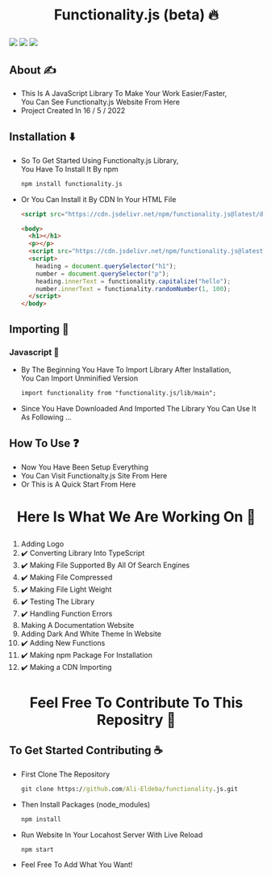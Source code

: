 # <p align="center">Functionality.js (beta) 🔥</p>

<p float="right">
<!-- License -->
<img src="https://img.shields.io/github/license/Ali-Eldeba/functionalty.js?style=for-the-badge" />
<!-- Stars -->
 <img src="https://img.shields.io/github/stars/Ali-Eldeba/functionality.js?style=for-the-badge" />
<!-- Node Version -->
<img src="https://img.shields.io/badge/node-16.15.1-red?style=for-the-badge" />
</p>

## About ✍️

- This Is A JavaScript Library To Make Your Work Easier/Faster,<br />
  You Can See Functionalty.js Website From Here
- Project Created In 16 / 5 / 2022

## Installation ⬇️

- So To Get Started Using Functionalty.js Library,<br />
  You Have To Install It By npm
  ```cmd
  npm install functionality.js
  ```
- Or You Can Install it By CDN In Your HTML File

  ```html
  <script src="https://cdn.jsdelivr.net/npm/functionality.js@latest/dist/functionality.min.js"></script>
  ```
  ```html
  <body>
    <h1></h1>
    <p></p>
    <script src="https://cdn.jsdelivr.net/npm/functionality.js@latest/dist/functionality.min.js"></script>
    <script>
      heading = document.querySelector("h1");
      number = document.querySelector("p");
      heading.innerText = functionality.capitalize("hello");
      number.innerText = functionality.randomNumber(1, 100);
    </script>
  </body>
  ```

## Importing 🦐

### Javascript 💛

- By The Beginning You Have To Import Library After Installation,<br />
  You Can Import Unminified Version

  ```html
  import functionality from "functionality.js/lib/main";
  ```

- Since You Have Downloaded And Imported The Library You Can Use It As Following ...

## How To Use ❓

- Now You Have Been Setup Everything
- You Can Visit Functionalty.js Site From Here
- Or This is A Quick Start From Here

# <p align="center">Here Is What We Are Working On 🤞</p>

1. Adding Logo
2. ✔️ Converting Library Into TypeScript
3. ✔️ Making File Supported By All Of Search Engines
4. ✔️ Making File Compressed
5. ✔️ Making File Light Weight
6. ✔️ Testing The Library
7. ✔️ Handling Function Errors
8. Making A Documentation Website
9. Adding Dark And White Theme In Website
10. ✔️ Adding New Functions
11. ✔️ Making npm Package For Installation
12. ✔️ Making a CDN Importing

# <p align="center">Feel Free To Contribute To This Repositry 🤝</p>

## To Get Started Contributing ☕

- First Clone The Repository

  ```cmd
  git clone https://github.com/Ali-Eldeba/functionality.js.git
  ```

- Then Install Packages (node_modules)

  ```cmd
  npm install
  ```

- Run Website In Your Locahost Server With Live Reload

  ```cmd
  npm start
  ```

- Feel Free To Add What You Want!
